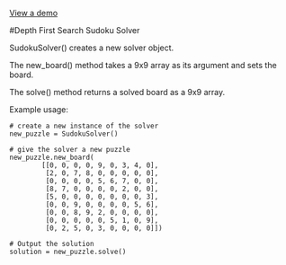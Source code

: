 [View a demo](https://cheo.co.za/sudoku/)

#Depth First Search Sudoku Solver

SudokuSolver() creates a new solver object.

The new_board() method takes a 9x9 array as its argument and sets the board.

The solve() method returns a solved board as a 9x9 array.

Example usage:

    # create a new instance of the solver
    new_puzzle = SudokuSolver()

    # give the solver a new puzzle 
    new_puzzle.new_board(
            [[0, 0, 0, 0, 9, 0, 3, 4, 0],
             [2, 0, 7, 8, 0, 0, 0, 0, 0],
             [0, 0, 0, 0, 5, 6, 7, 0, 0],
             [8, 7, 0, 0, 0, 0, 2, 0, 0],
             [5, 0, 0, 0, 0, 0, 0, 0, 3],
             [0, 0, 9, 0, 0, 0, 0, 5, 6],
             [0, 0, 8, 9, 2, 0, 0, 0, 0],
             [0, 0, 0, 0, 0, 5, 1, 0, 9],
             [0, 2, 5, 0, 3, 0, 0, 0, 0]])

    # Output the solution
    solution = new_puzzle.solve()
